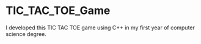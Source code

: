 # TIC_TAC_TOE_Game
I developed this TIC TAC TOE game using C++ in my first year of computer science degree.
